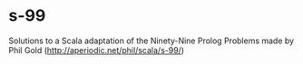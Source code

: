 # s-99
Solutions to a Scala adaptation of the Ninety-Nine Prolog Problems made by Phil Gold (http://aperiodic.net/phil/scala/s-99/)
